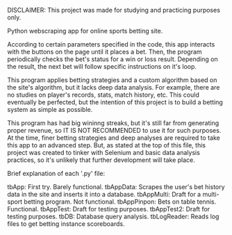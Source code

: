 DISCLAIMER: This project was made for studying and practicing purposes only.

Python webscraping app for online sports betting site.

According to certain parameters specified in the code, this app interacts with the buttons on the page until it places a bet.
Then, the program periodically checks the bet's status for a win or loss result.
Depending on the result, the next bet will follow specific instructions on it's loop.

This program applies betting strategies and a custom algorithm based on the site's algorithm, but it lacks deep data analysis.
For example, there are no studies on player's records, stats, match history, etc.
This could eventually be perfected, but the intention of this project is to build a betting system as simple as possible.

This program has had big wininng streaks, but it's still far from generating proper revenue, so IT IS NOT RECOMMENDED to use it for such purposes.
At the time, finer betting strategies and deep analyses are required to take this app to an advanced step.
But, as stated at the top of this file, this project was created to tinker with Selenium and basic data analysis practices, so it's unlikely that further development will take place.



Brief explanation of each '.py' file:

tbApp: First try. Barely functional.
tbAppData: Scrapes the user's bet history data in the site and inserts it into a database.
tbAppMulti: Draft for a multi-sport betting program. Not functional.
tbAppPinpon: Bets on table tennis. Functional.
tbAppTest: Draft for testing purposes.
tbAppTest2: Draft for testing purposes.
tbDB: Database query analysis.
tbLogReader: Reads log files to get betting instance scoreboards.